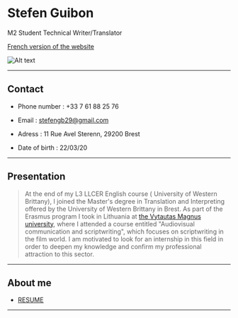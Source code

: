 # **Stefen Guibon**
M2 Student Technical Writer/Translator


[French version of the website](index.md)



![Alt text](https://img.over-blog-kiwi.com/0/83/12/88/20151106/ob_f207c7_00001731-1280x768.JPG)

* * *

## Contact

* Phone number : +33 7 61 88 25 76
+ Email : stefengb29@gmail.com
- Adress : 11 Rue Avel Sterenn, 29200 Brest 
* Date of birth : 22/03/20

* * *

## Presentation
> At the end of my L3 LLCER English course ( University of Western Brittany), I joined the Master's degree in Translation and Interpreting offered by the University of Western Brittany in Brest. As part of the Erasmus program I took in Lithuania at [the Vytautas Magnus university](https://www.vdu.lt/en/), where I attended a course entitled "Audiovisual communication and scriptwriting", which focuses on scriptwriting in the film world. I am motivated to look for an internship in this field in order to deepen my knowledge and confirm my professional attraction to this sector.

* * *

## About me
* [ RESUME ](SG-Resume.pdf)

* * * 

